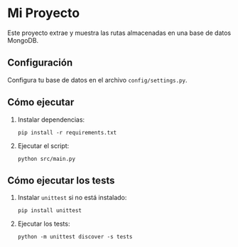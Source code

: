 # Mi Proyecto

Este proyecto extrae y muestra las rutas almacenadas en una base de datos MongoDB.

## Configuración

Configura tu base de datos en el archivo `config/settings.py`.

## Cómo ejecutar

1. Instalar dependencias:
    ```
    pip install -r requirements.txt
    ```

2. Ejecutar el script:
    ```
    python src/main.py
    ```

## Cómo ejecutar los tests

1. Instalar `unittest` si no está instalado:
    ```
    pip install unittest
    ```

2. Ejecutar los tests:
    ```
    python -m unittest discover -s tests
    ```
